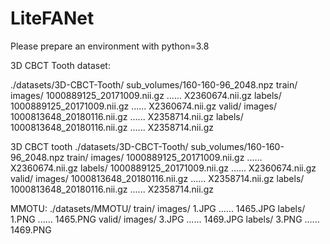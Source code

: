 # LiteFANet
Please prepare an environment with python=3.8

3D CBCT Tooth dataset:

./datasets/3D-CBCT-Tooth/
    sub_volumes/160-160-96_2048.npz
    train/
        images/
            1000889125_20171009.nii.gz
            ......
            X2360674.nii.gz
        labels/
            1000889125_20171009.nii.gz
            ......
            X2360674.nii.gz
    valid/
        images/
            1000813648_20180116.nii.gz
            ......
            X2358714.nii.gz
        labels/
            1000813648_20180116.nii.gz
            ......
            X2358714.nii.gz


3D CBCT tooth
./datasets/3D-CBCT-Tooth/
	sub_volumes/160-160-96_2048.npz
	train/
		images/
			1000889125_20171009.nii.gz
			......
			X2360674.nii.gz
		labels/
			1000889125_20171009.nii.gz
			......
			X2360674.nii.gz
	valid/
		images/
			1000813648_20180116.nii.gz
			......
			X2358714.nii.gz
		labels/
			1000813648_20180116.nii.gz
			......
			X2358714.nii.gz

MMOTU:
   ./datasets/MMOTU/
	train/
		images/
			1.JPG
			......
			1465.JPG
		labels/
			1.PNG
			......
			1465.PNG
	valid/
		images/
			3.JPG
			......
			1469.JPG
		labels/
			3.PNG
			......
			1469.PNG
